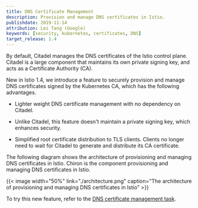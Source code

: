 ```yaml
---
title: DNS Certificate Management
description: Provision and manage DNS certificates in Istio.
publishdate: 2019-11-14
attribution: Lei Tang (Google)
keywords: [security, kubernetes, certificates, DNS]
target_release: 1.4
---
```


By default, Citadel manages the DNS certificates of the Istio control plane.
Citadel is a large component that maintains its own private signing key, and acts as a Certificate Authority (CA).

New in Istio 1.4, we introduce a feature to securely provision and manage DNS certificates
signed by the Kubernetes CA, which has the following advantages.

* Lighter weight DNS certificate management with no dependency on Citadel.

* Unlike Citadel, this feature doesn't maintain a private signing key, which enhances security.

* Simplified root certificate distribution to TLS clients.
Clients no longer need to wait for Citadel to generate and distribute its CA certificate.

The following diagram shows the architecture of provisioning and managing DNS certificates in Istio.
Chiron is the component provisioning and managing DNS certificates in Istio.

{{< image width="50%"
    link="./architecture.png"
    caption="The architecture of provisioning and managing DNS certificates in Istio"
    >}}

To try this new feature, refer to the [DNS certificate management task](/docs/tasks/security/cert-management/dns-cert).
